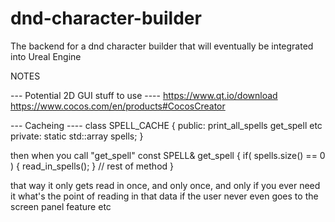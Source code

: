 # dnd-character-builder
The backend for a dnd character builder that will eventually be integrated into Ureal Engine 

NOTES

--- Potential 2D GUI stuff to use ----
https://www.qt.io/download
https://www.cocos.com/en/products#CocosCreator


--- Cacheing ----
class SPELL_CACHE
{
public: 
print_all_spells
get_spell
etc
private:
static std::array spells;
}

then when you call "get_spell"
const SPELL& get_spell
{
    if( spells.size() == 0 )
    { 
         read_in_spells();
    }
    // rest of method
}

that way it only gets read in once, and only once, and only if you ever need it
what's the point of reading in that data if the user never even goes to the screen panel feature etc
